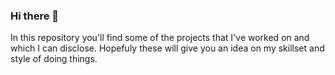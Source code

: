 ### Hi there 👋
In this repository you'll find some of the projects that I've worked on and which I can disclose. Hopefuly these will give you an idea on my skillset and style of doing things.
